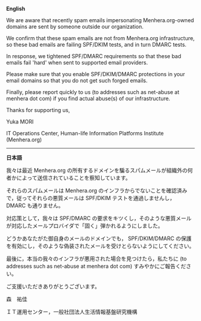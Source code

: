 
**English**

We are aware that recently spam emails impersonating Menhera.org-owned domains are sent by someone outside our organization.

We confirm that these spam emails are not from Menhera.org infrastructure, so these bad emails are failing SPF/DKIM tests, and in turn DMARC tests.

In response, we tightened SPF/DMARC requirements so that these bad emails fail 'hard' when sent to supported email providers.

Please make sure that you enable SPF/DKIM/DMARC protections in your email domains so that you do not get such forged emails.

Finally, please report quickly to us (to addresses such as net-abuse at menhera dot com) if you find actual abuse(s) of our infrastructure.

Thanks for supporting us,

Yuka MORI

IT Operations Center, Human-life Information Platforms Institute (Menhera.org)

----

**日本語**

我々は最近 Menhera.org の所有するドメインを騙るスパムメールが組織外の何者かによって送信されていることを察知しています。

それらのスパムメールは Menhera.org のインフラからでないことを確認済みで，従ってそれらの悪質メールは SPF/DKIM テストを通過しませんし， DMARC も通りません。

対応策として，我々は SPF/DMARC の要求をキツくし，そのような悪質メールが対応したメールプロバイダで「固く」弾かれるようにしました。

どうかあなたがた御自身のメールのドメインでも， SPF/DKIM/DMARC の保護を有効にし，そのような偽装されたメールを受けとらないようにしてください。

最後に，本当の我々のインフラが悪用された場合を見つけたら，私たちに (to addresses such as net-abuse at menhera dot com) すみやかにご報告ください。

ご支援いただきありがとうございます。

森　祐佳

ＩＴ運用センター，一般社団法人生活情報基盤研究機構
